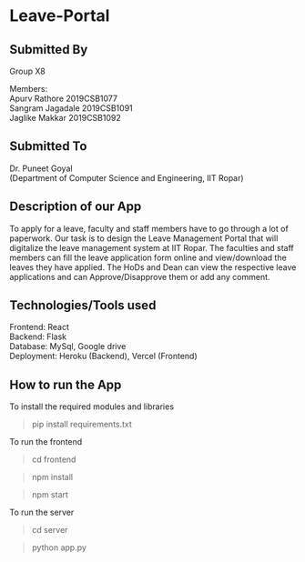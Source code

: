 # Leave-Portal


## Submitted By
Group X8

Members:<br>
Apurv Rathore         2019CSB1077<br>
Sangram Jagadale   2019CSB1091<br>
Jaglike Makkar         2019CSB1092<br>

## Submitted To
Dr. Puneet Goyal <br>
(Department of Computer Science and Engineering, IIT Ropar)<br>



## Description of our App
To apply for a leave, faculty and staff members have to go through a lot of paperwork. Our task is to design the Leave Management Portal that will digitalize the leave management system at IIT Ropar. 
The faculties and staff members can fill the leave application form online and view/download the leaves they have applied. The HoDs and Dean can view the respective leave applications and can Approve/Disapprove them or add any comment.



## Technologies/Tools used

Frontend: React<br>
Backend: Flask<br>
Database: MySql, Google drive<br>
Deployment: Heroku (Backend), Vercel (Frontend)<br>




## How to run the App

To install the required modules and libraries
> pip install requirements.txt 


To run the frontend
> cd frontend

> npm install

> npm start


To run the server
> cd server

> python app.py
        
